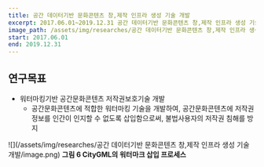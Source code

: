 ```yaml
---
title: 공간 데이터기반 문화콘텐츠 창,제작 인프라 생성 기술 개발
excerpt: 2017.06.01~2019.12.31 공간 데이터기반 문화콘텐츠 창,제작 인프라 생성 기술 개발, 문화체육관광부
image_path: /assets/img/researches/공간 데이터기반 문화콘텐츠 창,제작 인프라 생성 기술 개발/image.png
start: 2017.06.01
end: 2019.12.31
---
```


## 연구목표

* 워터마킹기반 공간문화콘텐츠 저작권보호기술 개발
    - 공간문화콘텐츠에 적합한 워터마킹 기술을 개발하여, 공간문화콘텐츠에 저작권정보를 인간이 인지할 수 없도록 삽입함으로써, 불법사용자의 저작권 침해를 방지

![](/assets/img/researches/공간 데이터기반 문화콘텐츠 창,제작 인프라 생성 기술 개발/image.png)
**그림 6 CityGML의 워터마크 삽입 프로세스**
